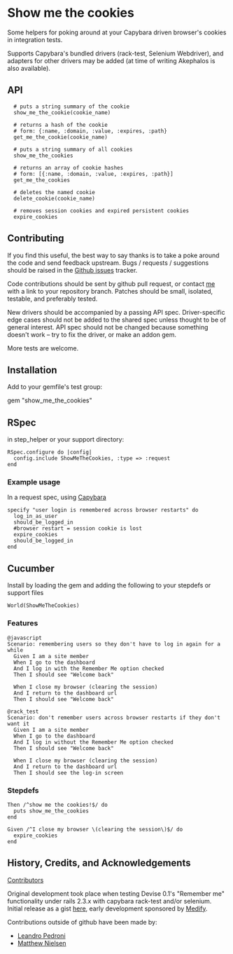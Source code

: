 # Show me the cookies

Some helpers for poking around at your Capybara driven browser's cookies in integration tests.

Supports Capybara's bundled drivers (rack-test, Selenium Webdriver), and adapters for other
drivers may be added (at time of writing Akephalos is also available).

## API

      # puts a string summary of the cookie
      show_me_the_cookie(cookie_name)

      # returns a hash of the cookie
      # form: {:name, :domain, :value, :expires, :path}
      get_me_the_cookie(cookie_name)

      # puts a string summary of all cookies
      show_me_the_cookies

      # returns an array of cookie hashes
      # form: [{:name, :domain, :value, :expires, :path}]
      get_me_the_cookies

      # deletes the named cookie
      delete_cookie(cookie_name)

      # removes session cookies and expired persistent cookies
      expire_cookies

## Contributing

If you find this useful, the best way to say thanks is to take a poke around the code and send feedback upstream.
Bugs / requests / suggestions should be raised in the [Github issues](https://github.com/nruth/show_me_the_cookies/issues) tracker.

Code contributions should be sent by github pull request, or contact [me](https://github.com/nruth) with a link
to your repository branch.
Patches should be small, isolated, testable, and preferably tested.

New drivers should be accompanied by a passing API spec.
Driver-specific edge cases should not be added to the shared spec unless thought to be of general interest.
API spec should not be changed because something doesn't work – try to fix the driver, or make an addon gem.

More tests are welcome.

## Installation

Add to your gemfile's test group:

gem "show\_me\_the\_cookies"


## RSpec

in step_helper or your support directory:

    RSpec.configure do |config|
      config.include ShowMeTheCookies, :type => :request
    end

### Example usage

In a request spec, using [Capybara](https://github.com/jnicklas/capybara)

    specify "user login is remembered across browser restarts" do
      log_in_as_user
      should_be_logged_in
      #browser restart = session cookie is lost
      expire_cookies
      should_be_logged_in
    end


## Cucumber


Install by loading the gem and adding the following to your stepdefs or support files

    World(ShowMeTheCookies)

### Features

    @javascript
    Scenario: remembering users so they don't have to log in again for a while
      Given I am a site member
      When I go to the dashboard
      And I log in with the Remember Me option checked
      Then I should see "Welcome back"

      When I close my browser (clearing the session)
      And I return to the dashboard url
      Then I should see "Welcome back"

    @rack_test
    Scenario: don't remember users across browser restarts if they don't want it
      Given I am a site member
      When I go to the dashboard
      And I log in without the Remember Me option checked
      Then I should see "Welcome back"

      When I close my browser (clearing the session)
      And I return to the dashboard url
      Then I should see the log-in screen


### Stepdefs

    Then /^show me the cookies!$/ do
      puts show_me_the_cookies
    end

    Given /^I close my browser \(clearing the session\)$/ do
      expire_cookies
    end

## History, Credits, and Acknowledgements

[Contributors](https://github.com/nruth/show_me_the_cookies/contributors)

Original development took place when testing Devise 0.1's "Remember me" functionality under rails 2.3.x with capybara rack-test and/or selenium.
Initial release as a gist [here](https://gist.github.com/484787), early development sponsored by [Medify](http://www.medify.co.uk).

Contributions outside of github have been made by:

  * [Leandro Pedroni](https://github.com/ilpoldo)
  * [Matthew Nielsen](https://github.com/xunker)
